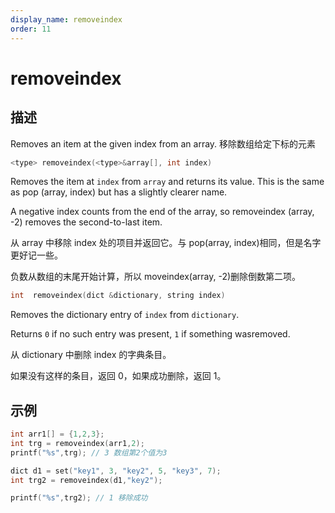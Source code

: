 ```yaml
---
display_name: removeindex
order: 11
---
```


# removeindex

## 描述

Removes an item at the given index from an array. 移除数组给定下标的元素

```c
<type> removeindex(<type>&array[], int index)
```

Removes the item at `index` from `array` and returns its value. This is the
same as pop (array, index) but has a slightly clearer name.

A negative index counts from the end of the array, so removeindex (array, -2) removes the second-to-last item.

从 array 中移除 index 处的项目并返回它。与 pop(array, index)相同，但是名字更好记一些。

负数从数组的末尾开始计算，所以 moveindex(array, -2)删除倒数第二项。

```c
int  removeindex(dict &dictionary, string index)
```

Removes the dictionary entry of `index` from `dictionary`.

Returns `0` if no such entry was present, `1` if something wasremoved.

从 dictionary 中删除 index 的字典条目。

如果没有这样的条目，返回 0，如果成功删除，返回 1。

## 示例

```c
int arr1[] = {1,2,3};
int trg = removeindex(arr1,2);
printf("%s",trg); // 3 数组第2个值为3

dict d1 = set("key1", 3, "key2", 5, "key3", 7);
int trg2 = removeindex(d1,"key2");

printf("%s",trg2); // 1 移除成功
```
